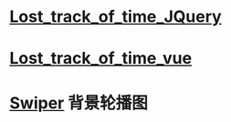 # [Lost_track_of_time_JQuery](/Lost_track_of_time_JQuery)

# [Lost_track_of_time_vue](/Lost_track_of_time_vue)

# [Swiper](./swiper) 背景轮播图
